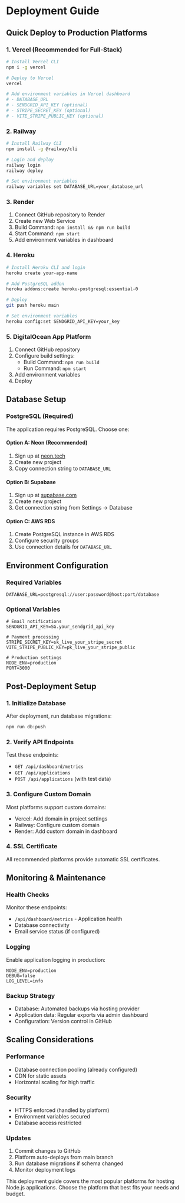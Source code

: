 # Deployment Guide

## Quick Deploy to Production Platforms

### 1. Vercel (Recommended for Full-Stack)
```bash
# Install Vercel CLI
npm i -g vercel

# Deploy to Vercel
vercel

# Add environment variables in Vercel dashboard
# - DATABASE_URL
# - SENDGRID_API_KEY (optional)
# - STRIPE_SECRET_KEY (optional)
# - VITE_STRIPE_PUBLIC_KEY (optional)
```

### 2. Railway
```bash
# Install Railway CLI
npm install -g @railway/cli

# Login and deploy
railway login
railway deploy

# Set environment variables
railway variables set DATABASE_URL=your_database_url
```

### 3. Render
1. Connect GitHub repository to Render
2. Create new Web Service
3. Build Command: `npm install && npm run build`
4. Start Command: `npm start`
5. Add environment variables in dashboard

### 4. Heroku
```bash
# Install Heroku CLI and login
heroku create your-app-name

# Add PostgreSQL addon
heroku addons:create heroku-postgresql:essential-0

# Deploy
git push heroku main

# Set environment variables
heroku config:set SENDGRID_API_KEY=your_key
```

### 5. DigitalOcean App Platform
1. Connect GitHub repository
2. Configure build settings:
   - Build Command: `npm run build`
   - Run Command: `npm start`
3. Add environment variables
4. Deploy

## Database Setup

### PostgreSQL (Required)
The application requires PostgreSQL. Choose one:

#### Option A: Neon (Recommended)
1. Sign up at [neon.tech](https://neon.tech)
2. Create new project
3. Copy connection string to `DATABASE_URL`

#### Option B: Supabase
1. Sign up at [supabase.com](https://supabase.com)
2. Create new project
3. Get connection string from Settings → Database

#### Option C: AWS RDS
1. Create PostgreSQL instance in AWS RDS
2. Configure security groups
3. Use connection details for `DATABASE_URL`

## Environment Configuration

### Required Variables
```env
DATABASE_URL=postgresql://user:password@host:port/database
```

### Optional Variables
```env
# Email notifications
SENDGRID_API_KEY=SG.your_sendgrid_api_key

# Payment processing
STRIPE_SECRET_KEY=sk_live_your_stripe_secret
VITE_STRIPE_PUBLIC_KEY=pk_live_your_stripe_public

# Production settings
NODE_ENV=production
PORT=3000
```

## Post-Deployment Setup

### 1. Initialize Database
After deployment, run database migrations:
```bash
npm run db:push
```

### 2. Verify API Endpoints
Test these endpoints:
- `GET /api/dashboard/metrics`
- `GET /api/applications`
- `POST /api/applications` (with test data)

### 3. Configure Custom Domain
Most platforms support custom domains:
- Vercel: Add domain in project settings
- Railway: Configure custom domain
- Render: Add custom domain in dashboard

### 4. SSL Certificate
All recommended platforms provide automatic SSL certificates.

## Monitoring & Maintenance

### Health Checks
Monitor these endpoints:
- `/api/dashboard/metrics` - Application health
- Database connectivity
- Email service status (if configured)

### Logging
Enable application logging in production:
```env
NODE_ENV=production
DEBUG=false
LOG_LEVEL=info
```

### Backup Strategy
- Database: Automated backups via hosting provider
- Application data: Regular exports via admin dashboard
- Configuration: Version control in GitHub

## Scaling Considerations

### Performance
- Database connection pooling (already configured)
- CDN for static assets
- Horizontal scaling for high traffic

### Security
- HTTPS enforced (handled by platform)
- Environment variables secured
- Database access restricted

### Updates
1. Commit changes to GitHub
2. Platform auto-deploys from main branch
3. Run database migrations if schema changed
4. Monitor deployment logs

This deployment guide covers the most popular platforms for hosting Node.js applications. Choose the platform that best fits your needs and budget.